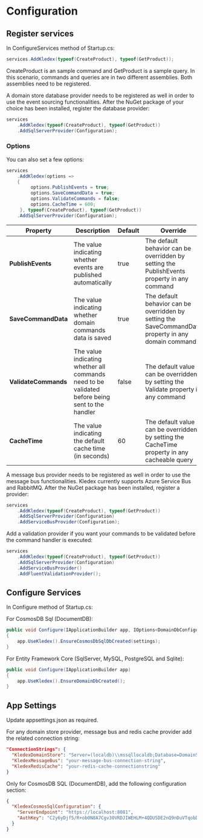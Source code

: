 # Configuration

## Register services

In ConfigureServices method of Startup.cs:

```C#
services.AddKledex(typeof(CreateProduct), typeof(GetProduct));
```

CreateProduct is an sample command and GetProduct is a sample query.
In this scenario, commands and queries are in two different assemblies.
Both assemblies need to be registered.

A domain store database provider needs to be registered as well in order to use the event sourcing functionalities.
After the NuGet package of your choice has been installed, register the database provider:

```C#
services
    .AddKledex(typeof(CreateProduct), typeof(GetProduct))
    .AddSqlServerProvider(Configuration);
```

### Options

You can also set a few options:

```C#
services
    .AddKledex(options =>
    {
         options.PublishEvents = true;
         options.SaveCommandData = true;
         options.ValidateCommands = false;
         options.CacheTime = 600;
     }, typeof(CreateProduct), typeof(GetProduct))
    .AddSqlServerProvider(Configuration);
```

| Property | Description | Default | Override |
| --- | --- | --- | --- |
| **PublishEvents** | The value indicating whether events are published automatically | true | The default behavior can be overridden by setting the PublishEvents property in any command |
| **SaveCommandData** | The value indicating whether domain commands data is saved | true | The default behavior can be overridden by setting the SaveCommandData property in any domain command |
| **ValidateCommands** | The value indicating whether all commands need to be validated before being sent to the handler | false | The default value can be overridden by setting the Validate property in any command |
| **CacheTime** | The value indicating the default cache time (in seconds) | 60 | The default value can be overridden by setting the CacheTime property in any cacheable query |

A message bus provider needs to be registered as well in order to use the message bus functionalities.
Kledex currently supports Azure Service Bus and RabbitMQ. After the NuGet package has been installed, register a provider:

```C#
services
    .AddKledex(typeof(CreateProduct), typeof(GetProduct))
    .AddSqlServerProvider(Configuration)
    .AddServiceBusProvider(Configuration);
```

Add a validation provider if you want your commands to be validated before the command handler is executed:

```C#
services
    .AddKledex(typeof(CreateProduct), typeof(GetProduct))
    .AddSqlServerProvider(Configuration)
    .AddServiceBusProvider()
    .AddFluentValidationProvider();
```

## Configure Services

In Configure method of Startup.cs:

For CosmosDB Sql (DocumentDB):

```C#
public void Configure(IApplicationBuilder app, IOptions<DomainDbConfiguration> settings)
{
    app.UseKledex().EnsureCosmosDbSqlDbCreated(settings);
}
```

For Entity Framework Core (SqlServer, MySQL, PostgreSQL and Sqlite):

```C#
public void Configure(IApplicationBuilder app)
{
    app.UseKledex().EnsureDomainDbCreated();
}
```

## App Settings

Update appsettings.json as required.

For any domain store provider, message bus and redis cache provider add the related connection string:

```JSON
"ConnectionStrings": {
  "KledexDomainStore": "Server=(localdb)\\mssqllocaldb;Database=DomainStore;Trusted_Connection=True;",
  "KledexMessageBus": "your-message-bus-connection-string",
  "KledexRedisCache": "your-redis-cache-connectionstring"
}
```

Only for CosmosDB SQL (DocumentDB), add the following configuration section:

```JSON
{
  "KledexCosmosSqlConfiguration": {
    "ServerEndpoint": "https://localhost:8081",
    "AuthKey": "C2y6yDjf5/R+ob0N8A7Cgv30VRDJIWEHLM+4QDU5DE2nQ9nDuVTqobD4b8mGGyPMbIZnqyMsEcaGQy67XIw/Jw=="
  }
}
```
